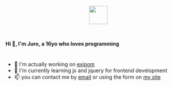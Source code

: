 <p align="center"> 
	<img src="https://github.com/Juro0/Juro0.github.io/blob/main/assets/img/linear.png?raw=true" height="50px">
 </p>
 <br>
 
**Hi 👋, I'm Juro, a 16yo who loves programming**
#
- 🔭 I'm actually working on [exipom](https://juro0.github.io/exipom)
- 🌱 I'm currently learning js and jquery for frontend development
- 📫 you can contact me by [email](mailto:jurigemignani7+work@gmail.com) or using the form on [my site](https://juro0.github.io#contacts)
